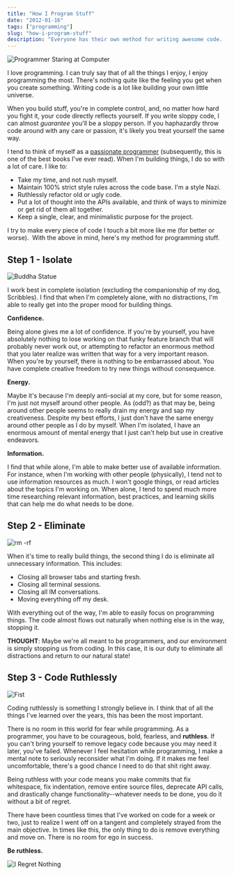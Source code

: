 ```yaml
---
title: "How I Program Stuff"
date: "2012-01-16"
tags: ["programming"]
slug: "how-i-program-stuff"
description: "Everyone has their own method for writing awesome code.  This is mine."
---
```



![Programmer Staring at Computer][]


I love programming.  I can truly say that of all the things I enjoy, I enjoy
programming the most.  There's nothing quite like the feeling you get when you
create something.  Writing code is a lot like building your own little
universe.

When you build stuff, you're in complete control, and, no matter how hard you
fight it, your code directly reflects yourself.  If you write sloppy code, I
can almost *guarantee* you'll be a sloppy person.  If you haphazardly throw
code around with any care or passion, it's likely you treat yourself the same
way.

I tend to think of myself as a [passionate programmer][] (subsequently, this is
one of the best books I've ever read).  When I'm building things, I do so with
a lot of care.  I like to:

-   Take my time, and not rush myself.
-   Maintain 100% strict style rules across the code base.  I'm a style Nazi.
-   Ruthlessly refactor old or ugly code.
-   Put a lot of thought into the APIs available, and think of ways to minimize
    or get rid of them all together.
-   Keep a single, clear, and minimalistic purpose for the project.

I try to make every piece of code I touch a bit more like me (for better or
worse).  With the above in mind, here's my method for programming stuff.


## Step 1 - Isolate

![Buddha Statue][]

I work best in complete isolation (excluding the companionship of my dog,
Scribbles).  I find that when I'm completely alone, with no distractions, I'm
able to really get into the proper mood for building things.

**Confidence.**

Being alone gives me a lot of confidence.  If you're by yourself, you have
absolutely nothing to lose working on that funky feature branch that will
probably never work out, or attempting to refactor an enormous method that you
later realize was written that way for a very important reason.  When you're by
yourself, there is nothing to be embarrassed about.  You have complete creative
freedom to try new things without consequence.

**Energy.**

Maybe it's because I'm deeply anti-social at my core, but for some reason, I'm
just not myself around other people.  As (odd?) as that may be, being around
other people seems to really drain my energy and sap my creativeness.  Despite
my best efforts, I just don't have the same energy around other people as I do
by myself.  When I'm isolated, I have an enormous amount of mental energy that
I just can't help but use in creative endeavors.

**Information.**

I find that while alone, I'm able to make better use of available information.
For instance, when I'm working with other people (physically), I tend not to
use information resources as much.  I won't google things, or read articles
about the topics I'm working on.  When alone, I tend to spend much more time
researching relevant information, best practices, and learning skills that can
help me do what needs to be done.


## Step 2 - Eliminate

![rm -rf][]

When it's time to really build things, the second thing I do is eliminate all
unnecessary information.  This includes:

-   Closing all browser tabs and starting fresh.
-   Closing all terminal sessions.
-   Closing all IM conversations.
-   Moving everything off my desk.

With everything out of the way, I'm able to easily focus on programming things.
The code almost flows out naturally when nothing else is in the way, stopping
it.

**THOUGHT**: Maybe we're all meant to be programmers, and our environment is
simply stopping us from coding.  In this case, it is our duty to eliminate all
distractions and return to our natural state!


## Step 3 - Code Ruthlessly

![Fist][]

Coding ruthlessly is something I strongly believe in.  I think that of all the
things I've learned over the years, this has been the most important.

There is no room in this world for fear while programming.  As a programmer,
you have to be courageous, bold, fearless, and **ruthless**.  If you can't
bring yourself to remove legacy code because you may need it later, you've
failed.  Whenever I feel hesitation while programming, I make a mental note to
seriously reconsider what I'm doing.  If it makes me feel uncomfortable,
there's a good chance I need to do that shit right away.

Being ruthless with your code means you make commits that fix whitespace, fix
indentation, remove entire source files, deprecate API calls, and drastically
change functionality--whatever needs to be done, you do it without a bit of
regret.

There have been countless times that I've worked on code for a week or two,
just to realize I went off on a tangent and completely strayed from the main
objective.  In times like this, the only thing to do is remove everything and
move on.  There is no room for ego in success.

**Be ruthless.**

![I Regret Nothing][]


  [Programmer Staring at Computer]: /static/blog/images/2012/programmer-staring-at-computer.png "Programmer Staring at Computer"
  [passionate programmer]: http://www.amazon.com/gp/product/1934356344/ref=as_li_ss_tl?ie=UTF8&camp=1789&creative=390957&creativeASIN=1934356344&linkCode=as2&tag=rdegges-20 "The Passionate Programmer"
  [Buddha Statue]: /static/blog/images/2012/buddha-statue.png "Buddha Statue"
  [rm -rf]: /static/blog/images/2012/rm-rf.png "rm -rf"
  [Fist]: /static/blog/images/2012/fist.png "Fist"
  [I Regret Nothing]: /static/blog/images/2012/i-regret-nothing.gif "I Regret Nothing"
